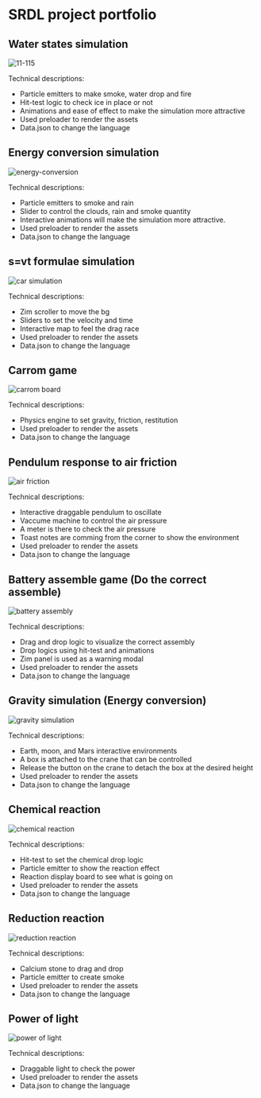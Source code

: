 # SRDL project portfolio

## Water states simulation 
![11-115](https://github.com/user-attachments/assets/56f77ff9-6890-44bc-8bd4-772b7691b19b)

Technical descriptions:
- Particle emitters to make smoke, water drop and fire
- Hit-test logic to check ice in place or not
- Animations and ease of effect to make the simulation more attractive
- Used preloader to render the assets
- Data.json to change the language

## Energy conversion simulation

![energy-conversion](https://github.com/user-attachments/assets/199221fd-29f2-42dc-bc47-4d21ae3e46f1)

Technical descriptions:
- Particle emitters to smoke and rain
- Slider to control the clouds, rain and smoke quantity
- Interactive animations will make the simulation more attractive.
- Used preloader to render the assets
- Data.json to change the language

## s=vt formulae simulation

![car simulation](https://github.com/user-attachments/assets/164799b0-9356-482d-b26c-02798b88ac1f)

Technical descriptions:
- Zim scroller to move the bg
- Sliders to set the velocity and time
- Interactive map to feel the drag race
- Used preloader to render the assets
- Data.json to change the language

## Carrom game

![carrom board](https://github.com/user-attachments/assets/cfb251c4-cfe9-48df-87dd-f66b1befa9e5)

Technical descriptions:
- Physics engine to set gravity, friction, restitution
- Used preloader to render the assets
- Data.json to change the language

## Pendulum response to air friction

![air friction](https://github.com/user-attachments/assets/5742df8b-8dcb-419a-94e9-1a98e73dfbee)

Technical descriptions:
- Interactive draggable pendulum to oscillate
- Vaccume machine to control the air pressure
- A meter is there to check the air pressure
- Toast notes are comming from the corner to show the environment
- Used preloader to render the assets
- Data.json to change the language

## Battery assemble game (Do the correct assemble)

![battery assembly](https://github.com/user-attachments/assets/c045582b-0b5a-4498-8c8e-1fbc7ebadff5)

Technical descriptions:
- Drag and drop logic to visualize the correct assembly
- Drop logics using hit-test and animations
- Zim panel is used as a warning modal
- Used preloader to render the assets
- Data.json to change the language

## Gravity simulation (Energy conversion)

![gravity simulation](https://github.com/user-attachments/assets/dd8f8330-598e-416f-91af-3f03c58c13fe)

Technical descriptions:
- Earth, moon, and Mars interactive environments 
- A box is attached to the crane that can be controlled 
- Release the button on the crane to detach the box at the desired height
- Used preloader to render the assets
- Data.json to change the language


## Chemical reaction

![chemical reaction](https://github.com/user-attachments/assets/18ec91f5-6564-4c11-9d2f-b1ed6e1e83e7)

Technical descriptions:
- Hit-test to set the chemical drop logic
- Particle emitter to show the reaction effect 
- Reaction display board to see what is going on
- Used preloader to render the assets
- Data.json to change the language

## Reduction reaction

![reduction reaction](https://github.com/user-attachments/assets/5a1110c3-3196-443d-9e6b-4745613b0a07)

Technical descriptions:
- Calcium stone to drag and drop
- Particle emitter to create smoke 
- Used preloader to render the assets
- Data.json to change the language

## Power of light

![power of light](https://github.com/user-attachments/assets/1660168c-710b-485d-95f0-0f40a356f787)

Technical descriptions:
- Draggable light to check the power
- Used preloader to render the assets
- Data.json to change the language
















